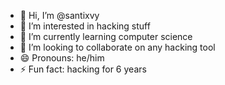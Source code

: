 - 👋 Hi, I’m @santixvy
- 👀 I’m interested in hacking stuff
- 🌱 I’m currently learning computer science
- 💞️ I’m looking to collaborate on any hacking tool
- 😄 Pronouns: he/him
- ⚡ Fun fact: hacking for 6 years

<!---
santixvy/santixvy is a ✨ special ✨ repository because its `README.md` (this file) appears on your GitHub profile.
You can click the Preview link to take a look at your changes.
--->
